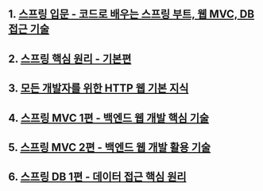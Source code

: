 ## 1. [스프링 입문 - 코드로 배우는 스프링 부트, 웹 MVC, DB 접근 기술](https://github.com/yejiin/Spring-Study/tree/master/inflearn/hello-spring)

## 2. [스프링 핵심 원리 - 기본편](https://github.com/yejiin/Spring-Study/tree/master/inflearn/core)

## 3. [모든 개발자를 위한 HTTP 웹 기본 지식]()

## 4. [스프링 MVC 1편 - 백엔드 웹 개발 핵심 기술](https://github.com/yejiin/Spring-Study/tree/master/inflearn/servlet)

## 5. [스프링 MVC 2편 - 백엔드 웹 개발 활용 기술](https://github.com/yejiin/Spring-Study/tree/master/inflearn/mvc2)

## 6. [스프링 DB 1편 - 데이터 접근 핵심 원리](https://github.com/yejiin/Spring-Study/tree/master/inflearn/db/jdbc)